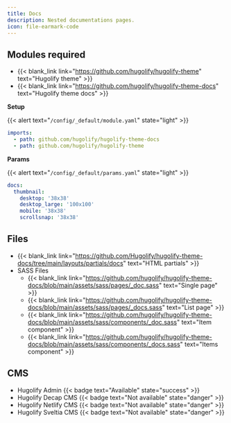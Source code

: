```yaml
---
title: Docs
description: Nested documentations pages.
icon: file-earmark-code
---
```


## Modules required

- {{< blank_link link="https://github.com/hugolify/hugolify-theme" text="Hugolify theme" >}}
- {{< blank_link link="https://github.com/hugolify/hugolify-theme-docs" text="Hugolify theme docs" >}}

**Setup**

{{< alert text="`/config/_default/module.yaml`" state="light" >}}

```yml
imports:
  - path: github.com/hugolify/hugolify-theme-docs
  - path: github.com/hugolify/hugolify-theme
```

**Params**

{{< alert text="`/config/_default/params.yaml`" state="light" >}}

```yml
docs:
  thumbnail:
    desktop: '38x38'
    desktop_large: '100x100'
    mobile: '38x38'
    scrollsnap: '38x38'
```

## Files

- {{< blank_link link="https://github.com/Hugolify/hugolify-theme-docs/tree/main/layouts/partials/docs" text="HTML partials" >}}
- SASS Files
  - {{< blank_link link="https://github.com/hugolify/hugolify-theme-docs/blob/main/assets/sass/pages/_doc.sass" text="Single page" >}}
  - {{< blank_link link="https://github.com/hugolify/hugolify-theme-docs/blob/main/assets/sass/pages/_docs.sass" text="List page" >}}
  - {{< blank_link link="https://github.com/hugolify/hugolify-theme-docs/blob/main/assets/sass/components/_doc.sass" text="Item component" >}}
  - {{< blank_link link="https://github.com/hugolify/hugolify-theme-docs/blob/main/assets/sass/components/_docs.sass" text="Items component" >}}

## CMS

- Hugolify Admin {{< badge text="Available" state="success" >}}
- Hugolify Decap CMS {{< badge text="Not available" state="danger" >}}
- Hugolify Netlify CMS {{< badge text="Not available" state="danger" >}}
- Hugolify Sveltia CMS {{< badge text="Not available" state="danger" >}}
